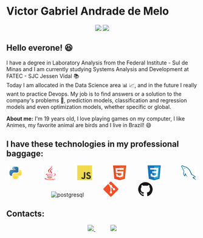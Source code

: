 # Victor Gabriel Andrade de Melo
<p align="center">
	<img  src="https://github-readme-stats.vercel.app/api?username=VGabrielMelo&theme=tokyonight&show_icons=true&cache_seconds=1800" height="155">
	<img  src="https://github-readme-stats.vercel.app/api/top-langs/?username=VGabrielMelo&layout=compact&theme=tokyonight&langs_count=100" height="155">
</p>

## Hello everone! :laughing:
I have a degree in Laboratory Analysis from the Federal Institute - Sul de Minas and I am currently studying Systems Analysis and Development at FATEC - SJC Jessen Vidal :books:
 <br/>  Today I am allocated in the Data Science area :bar_chart: :chart_with_upwards_trend:, and in the future I really want to practice Devops. My job is to find answers or a solution to the company's problems :pushpin:, prediction models, classification and regression models and even optimization models, whether specific or global.
 
 <b>About me:</b> I'm 19 years old, I love playing games on my computer, I like Animes, my favorite animal are birds and I live in Brazil! &#128516;
 <br>
## I have these technologies in my professional baggage:
<p align="center">
    <img height="40" src="https://raw.githubusercontent.com/devicons/devicon/master/icons/python/python-original.svg">
    &nbsp;&nbsp;&nbsp;&nbsp;&nbsp;&nbsp;&nbsp;&nbsp;&nbsp;&nbsp;&nbsp;
    <img height="40" src="https://raw.githubusercontent.com/devicons/devicon/master/icons/java/java-plain.svg">
    &nbsp;&nbsp;&nbsp;&nbsp;&nbsp;&nbsp;&nbsp;&nbsp;&nbsp;&nbsp;&nbsp;
    <img height="40" src="https://raw.githubusercontent.com/devicons/devicon/master/icons/javascript/javascript-original.svg">
    &nbsp;&nbsp;&nbsp;&nbsp;&nbsp;&nbsp;&nbsp;&nbsp;&nbsp;&nbsp;&nbsp;
    <img height="40" src="https://raw.githubusercontent.com/devicons/devicon/master/icons/html5/html5-original.svg">
    &nbsp;&nbsp;&nbsp;&nbsp;&nbsp;&nbsp;&nbsp;&nbsp;&nbsp;&nbsp;&nbsp;
    <img height="40" src="https://raw.githubusercontent.com/devicons/devicon/master/icons/css3/css3-original.svg">
    &nbsp;&nbsp;&nbsp;&nbsp;&nbsp;&nbsp;&nbsp;&nbsp;&nbsp;&nbsp;&nbsp;
    <img height="40" src="https://raw.githubusercontent.com/devicons/devicon/master/icons/mysql/mysql-original.svg">
    &nbsp;&nbsp;&nbsp;&nbsp;&nbsp;&nbsp;&nbsp;&nbsp;&nbsp;&nbsp;&nbsp;
    <img height="40" src="https://www.vectorlogo.zone/logos/postgresql/postgresql-icon.svg" alt="postgresql">
    &nbsp;&nbsp;&nbsp;&nbsp;&nbsp;&nbsp;&nbsp;&nbsp;&nbsp;&nbsp;&nbsp;
    <img height="40" src="https://raw.githubusercontent.com/devicons/devicon/master/icons/git/git-original.svg">
    &nbsp;&nbsp;&nbsp;&nbsp;&nbsp;&nbsp;&nbsp;&nbsp;&nbsp;&nbsp;&nbsp;
    <img height="40" src="https://raw.githubusercontent.com/devicons/devicon/master/icons/github/github-original.svg">
    &nbsp;&nbsp;&nbsp;&nbsp;&nbsp;&nbsp;&nbsp;&nbsp;&nbsp;&nbsp;&nbsp;
</p>

## Contacts:

<p align="center">
    <a href="mailto:victor.845.melo@gmail.com">
        <img src="https://img.shields.io/badge/gmail-D14836?&style=for-the-badge&logo=gmail&logoColor=white&link=mailto:nicholas.sroque@gmail.com">
    </a>
    &nbsp;&nbsp;&nbsp;&nbsp;&nbsp;&nbsp;&nbsp;&nbsp;&nbsp;
    <a href="https://www.linkedin.com/in/victor-gmelo/" target="_blank">
        <img src="https://img.shields.io/badge/linkedin-%230077B5.svg?&style=for-the-badge&logo=linkedin&logoColor=white&link=mailto:https://www.linkedin.com/in/nicholas-gabriel-dos-santos-roque-9113511b2">
    </a>
</p>
